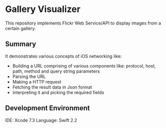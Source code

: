 # Gallery Visualizer

This repository implements Flickr Web Service/API to display images from a certain gallery. 

## Summary

It demonstrates various concepts of iOS networking like:

* Building a URL comprising of various components like: protocol, host, path, method and query string parameters
* Parsing the URL
* Making a HTTP request
* Fetching the result data in Json format
* Interpreting it and picking the required fields

## Development Environment
IDE: Xcode 7.3 
Language: Swift 2.2



